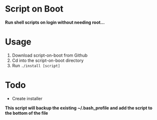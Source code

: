 # Script on Boot
**Run shell scripts on login without needing root...**

# Usage
1. Download script-on-boot from Github
2. Cd into the script-on-boot directory
3. Run `./install [script]`

# Todo
- Create installer

**This script will backup the existing ~/.bash_profile and add the script to the bottom of the file**
